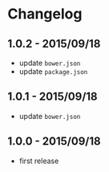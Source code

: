 # Changelog

## 1.0.2 - 2015/09/18

* update `bower.json`
* update `package.json`

## 1.0.1 - 2015/09/18

* update `bower.json`

## 1.0.0 - 2015/09/18

* first release